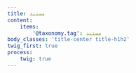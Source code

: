 ```yaml
---
title: مستند
content:
    items:  
        '@taxonomy.tag': مستند
body_classes: 'title-center title-h1h2'
twig_first: true
process:
    twig: true
---
```

